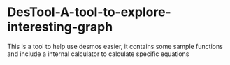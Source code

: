 # DesTool-A-tool-to-explore-interesting-graph
This is a tool to help use desmos easier, it contains some sample functions and include a internal calculator to calculate specific equations
